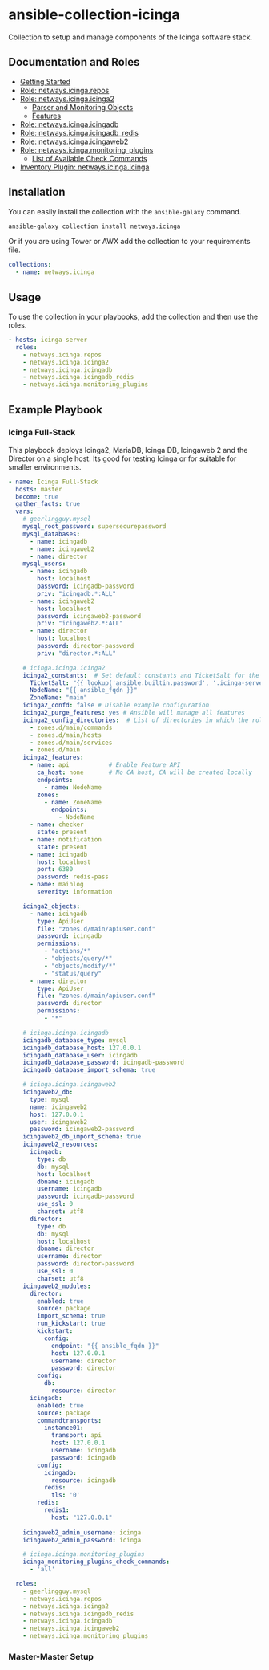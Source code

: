 # ansible-collection-icinga

Collection to setup and manage components of the Icinga software stack.

## Documentation and Roles

* [Getting Started](doc/getting-started.md)
* [Role: netways.icinga.repos](doc/role-repos/role-repos.md)
* [Role: netways.icinga.icinga2](doc/role-icinga2/role-icinga2.md)
  * [Parser and Monitoring Objects](doc/role-icinga2/objects.md)
  * [Features](doc/role-icinga2/features.md)
* [Role: netways.icinga.icingadb](doc/role-icingadb/role-icingadb.md)
* [Role: netways.icinga.icingadb_redis](doc/role-icingadb_redis/role-icingadb_redis.md)
* [Role: netways.icinga.icingaweb2](doc/role-icingaweb2/role-icingaweb2.md)
* [Role: netways.icinga.monitoring_plugins](doc/role-monitoring_plugins/role-monitoring_plugins.md)
  * [List of Available Check Commands](doc/role-monitoring_plugins/check_command_list.md)
* [Inventory Plugin: netways.icinga.icinga](doc/plugins/inventory/icinga-inventory-plugin.md)

## Installation

You can easily install the collection with the `ansible-galaxy` command.

```bash
ansible-galaxy collection install netways.icinga
```

Or if you are using Tower or AWX add the collection to your requirements file.

```yaml
collections:
  - name: netways.icinga
```

## Usage

To use the collection in your playbooks, add the collection and then use the roles.

```yaml
- hosts: icinga-server
  roles:
    - netways.icinga.repos
    - netways.icinga.icinga2
    - netways.icinga.icingadb
    - netways.icinga.icingadb_redis
    - netways.icinga.monitoring_plugins
```

## Example Playbook

### Icinga Full-Stack

This playbook deploys Icinga2, MariaDB, Icinga DB, Icingaweb 2 and the Director on
a single host. Its good for testing Icinga or for suitable for smaller
environments.

```yaml
- name: Icinga Full-Stack
  hosts: master
  become: true
  gather_facts: true
  vars:
    # geerlingguy.mysql
    mysql_root_password: supersecurepassword
    mysql_databases:
      - name: icingadb
      - name: icingaweb2
      - name: director
    mysql_users:
      - name: icingadb
        host: localhost
        password: icingadb-password
        priv: "icingadb.*:ALL"
      - name: icingaweb2
        host: localhost
        password: icingaweb2-password
        priv: "icingaweb2.*:ALL"
      - name: director
        host: localhost
        password: director-password
        priv: "director.*:ALL"

    # icinga.icinga.icinga2
    icinga2_constants:  # Set default constants and TicketSalt for the CA
      TicketSalt: "{{ lookup('ansible.builtin.password', '.icinga-server-ticketsalt') }}"
      NodeName: "{{ ansible_fqdn }}"
      ZoneName: "main"
    icinga2_confd: false # Disable example configuration
    icinga2_purge_features: yes # Ansible will manage all features
    icinga2_config_directories:  # List of directories in which the role will manage monitoring objects
      - zones.d/main/commands
      - zones.d/main/hosts
      - zones.d/main/services
      - zones.d/main
    icinga2_features:
      - name: api           # Enable Feature API
        ca_host: none       # No CA host, CA will be created locally
        endpoints:
          - name: NodeName
        zones:
          - name: ZoneName
            endpoints:
              - NodeName
      - name: checker
        state: present
      - name: notification
        state: present
      - name: icingadb
        host: localhost
        port: 6380
        password: redis-pass
      - name: mainlog
        severity: information

    icinga2_objects:
      - name: icingadb
        type: ApiUser
        file: "zones.d/main/apiuser.conf"
        password: icingadb
        permissions:
          - "actions/*"
          - "objects/query/*"
          - "objects/modify/*"
          - "status/query"
      - name: director
        type: ApiUser
        file: "zones.d/main/apiuser.conf"
        password: director
        permissions:
          - "*"

    # icinga.icinga.icingadb
    icingadb_database_type: mysql
    icingadb_database_host: 127.0.0.1
    icingadb_database_user: icingadb
    icingadb_database_password: icingadb-password
    icingadb_database_import_schema: true

    # icinga.icinga.icingaweb2
    icingaweb2_db:
      type: mysql
      name: icingaweb2
      host: 127.0.0.1
      user: icingaweb2
      password: icingaweb2-password
    icingaweb2_db_import_schema: true
    icingaweb2_resources:
      icingadb:
        type: db
        db: mysql
        host: localhost
        dbname: icingadb
        username: icingadb
        password: icingadb-password
        use_ssl: 0
        charset: utf8
      director:
        type: db
        db: mysql
        host: localhost
        dbname: director
        username: director
        password: director-password
        use_ssl: 0
        charset: utf8
    icingaweb2_modules:
      director:
        enabled: true
        source: package
        import_schema: true
        run_kickstart: true
        kickstart:
          config:
            endpoint: "{{ ansible_fqdn }}"
            host: 127.0.0.1
            username: director
            password: director
        config:
          db:
            resource: director
      icingadb:
        enabled: true
        source: package
        commandtransports:
          instance01:
            transport: api
            host: 127.0.0.1
            username: icingadb
            password: icingadb
        config:
          icingadb:
            resource: icingadb
          redis:
            tls: '0'
        redis:
          redis1:
            host: "127.0.0.1"
        
    icingaweb2_admin_username: icinga
    icingaweb2_admin_password: icinga

    # icinga.icinga.monitoring_plugins
    icinga_monitoring_plugins_check_commands:
      - 'all'

  roles:
    - geerlingguy.mysql
    - netways.icinga.repos
    - netways.icinga.icinga2
    - netways.icinga.icingadb_redis
    - netways.icinga.icingadb
    - netways.icinga.icingaweb2
    - netways.icinga.monitoring_plugins
```

### Master-Master Setup
